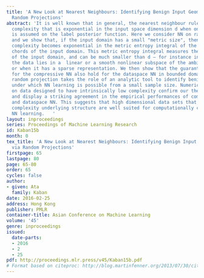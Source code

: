 ```yaml
---
title: 'A New Look at Nearest Neighbours: Identifying Benign Input Geometries via
  Random Projections'
abstract: 'It is well known that in general, the nearest neighbour rule (NN) has sample
  complexity that is exponential in the input space dimension d when only smoothness
  is assumed on the label posterior function. Here we consider NN on randomly projected  data,
  and we show that, if the input domain has a small "metric size", then the sample
  complexity becomes exponential in the metric entropy integral of the set of normalised
  chords of the input domain. This metric entropy integral measures the complexity
  of the input domain, and can be much smaller than d – for instance in cases when
  the data lies in a  linear or a smooth nonlinear subspace of the ambient space,
  or when it has a sparse representation. We then show that the guarantees we obtain
  for the compressive NN also hold for the dataspace NN in bounded domains; thus the
  random projection takes the role of an analytic tool to identify benign structures
  under which NN learning is possible from a small sample size. Numerical simulations
  on data designed to have intrinsically low complexity confirm our theoretical findings,
  and display a striking agreement in the empirical performances of compressive NN
  and dataspace NN. This suggests that high dimensional data sets that have a low
  complexity underlying structure are well suited for computationally cheap  compressive
  NN learning.   '
layout: inproceedings
series: Proceedings of Machine Learning Research
id: Kaban15b
month: 0
tex_title: 'A New Look at Nearest Neighbours: Identifying Benign Input Geometries
  via Random Projections'
firstpage: 65
lastpage: 80
page: 65-80
order: 65
cycles: false
author:
- given: Ata
  family: Kaban
date: 2016-02-25
address: Hong Kong
publisher: PMLR
container-title: Asian Conference on Machine Learning
volume: '45'
genre: inproceedings
issued:
  date-parts:
  - 2016
  - 2
  - 25
pdf: http://proceedings.mlr.press/v45/Kaban15b.pdf
# Format based on citeproc: http://blog.martinfenner.org/2013/07/30/citeproc-yaml-for-bibliographies/
---
```

